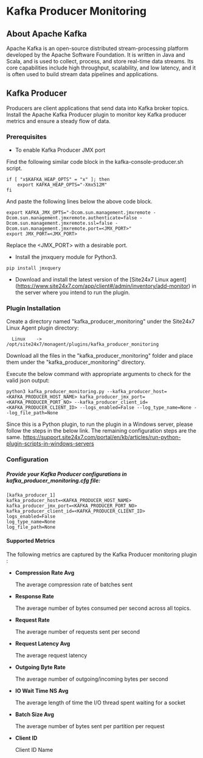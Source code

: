 # **Kafka Producer Monitoring**

## About Apache Kafka
Apache Kafka is an open-source distributed stream-processing platform developed by the Apache Software Foundation. It is written in Java and Scala, and is used to collect, process, and store real-time data streams. Its core capabilities include high throughput, scalability, and low latency, and it is often used to build stream data pipelines and applications.

## Kafka Producer
Producers are client applications that send data into Kafka broker topics. 
Install the Apache Kafka Producer plugin to monitor key Kafka producer metrics and ensure a steady flow of data.


### Prerequisites
- To enable Kafka Producer JMX port

Find the following similar code block in the kafka-console-producer.sh script.

```
if [ "x$KAFKA_HEAP_OPTS" = "x" ]; then
    export KAFKA_HEAP_OPTS="-Xmx512M"
fi
```
And paste the following lines below the above code block.

```
export KAFKA_JMX_OPTS="-Dcom.sun.management.jmxremote -Dcom.sun.management.jmxremote.authenticate=false -Dcom.sun.management.jmxremote.ssl=false -Dcom.sun.management.jmxremote.port=<JMX_PORT>"
export JMX_PORT=<JMX_PORT>
```
Replace the <JMX_PORT> with a desirable port.

- Install the jmxquery module for Python3.
```
pip install jmxquery
```

- Download and install the latest version of the [Site24x7 Linux agent] (https://www.site24x7.com/app/client#/admin/inventory/add-monitor) in the server where you intend  to run the plugin.



### Plugin Installation

Create a directory named "kafka_producer_monitoring" under the Site24x7 Linux Agent plugin directory:

```
  Linux    ->   /opt/site24x7/monagent/plugins/kafka_producer_monitoring
```
Download all the files in the "kafka_producer_monitoring" folder and place them under the "kafka_producer_monitoring" directory.

Execute the below command with appropriate arguments to check for the valid json output:

```
python3 kafka_producer_monitoring.py --kafka_producer_host=<KAFKA_PRODUCER_HOST_NAME> kafka_producer_jmx_port=<KAFKA_PRODUCER_PORT_NO> --kafka_producer_client_id=<KAFKA_PRODUCER_CLIENT_ID> --logs_enabled=False --log_type_name=None --log_file_path=None
```

Since this is a Python plugin, to run the plugin in a Windows server, please follow the steps in the below link. The remaining configuration steps are the same. 
https://support.site24x7.com/portal/en/kb/articles/run-python-plugin-scripts-in-windows-servers

### **Configuration**
##### Provide your Kafka Producer configurations in kafka_producer_monitoring.cfg file:

```
[kafka_producer_1]
kafka_producer_host=<KAFKA_PRODUCER_HOST_NAME>
kafka_producer_jmx_port=<KAFKA_PRODUCER_PORT_NO>
kafka_producer_client_id=<KAFKA_PRODUCER_CLIENT_ID>
logs_enabled=False
log_type_name=None
log_file_path=None
```
#### Supported Metrics
The following metrics are captured by the Kafka Producer monitoring plugin :

- **Compression Rate Avg**

    The average compression rate of batches sent

- **Response Rate**

    The average number of bytes consumed per second across all topics.
- **Request Rate**

    The average number of requests sent per second

- **Request Latency Avg**

    The average request latency
- **Outgoing Byte Rate**

    The average number of outgoing/incoming bytes per second
- **IO Wait Time NS Avg**

    The average length of time the I/O thread spent waiting for a socket
- **Batch Size Avg**

    The average number of bytes sent per partition per request
- **Client ID**

    Client ID Name

